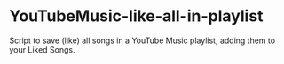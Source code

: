 # YouTubeMusic-like-all-in-playlist
Script to save (like) all songs in a YouTube Music playlist, adding them to your Liked Songs.
